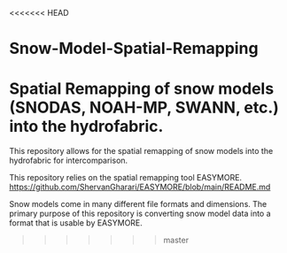 <<<<<<< HEAD
# Snow-Model-Spatial-Remapping
Spatial Remapping of snow models (SNODAS, NOAH-MP, SWANN, etc.) into the hydrofabric.
=======
This repository allows for the spatial remapping of snow models into the hydrofabric for intercomparison. 

This repository relies on the spatial remapping tool EASYMORE. https://github.com/ShervanGharari/EASYMORE/blob/main/README.md

Snow models come in many different file formats and dimensions. The primary purpose of this repository is converting snow model data into a format that is usable by EASYMORE.
>>>>>>> master
